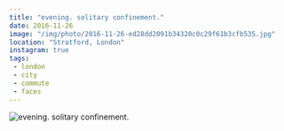 ```yaml
---
title: "evening. solitary confinement."
date: 2016-11-26
image: "/img/photo/2016-11-26-ed28dd2091b34320c0c29f61b3cfb535.jpg"
location: "Stratford, London"
instagram: true
tags:
 - london
 - city
 - commute
 - faces
---
```


![evening. solitary confinement.](/img/photo/2016-11-26-ed28dd2091b34320c0c29f61b3cfb535.jpg)

